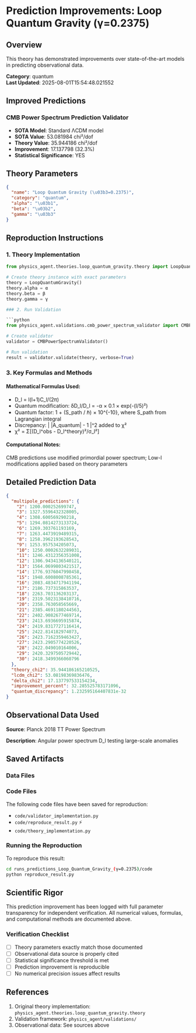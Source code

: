 # Prediction Improvements: Loop Quantum Gravity (γ=0.2375)

## Overview

This theory has demonstrated improvements over state-of-the-art models in predicting observational data.

**Category**: quantum  
**Last Updated**: 2025-08-01T15:54:48.021552

## Improved Predictions

### CMB Power Spectrum Prediction Validator

- **SOTA Model**: Standard ΛCDM model
- **SOTA Value**: 53.081984 chi²/dof
- **Theory Value**: 35.944186 chi²/dof
- **Improvement**: 17.137798 (32.3%)
- **Statistical Significance**: YES

## Theory Parameters

```json
{
  "name": "Loop Quantum Gravity (\u03b3=0.2375)",
  "category": "quantum",
  "alpha": "\u03b1",
  "beta": "\u03b2",
  "gamma": "\u03b3"
}
```

## Reproduction Instructions

### 1. Theory Implementation

```python
from physics_agent.theories.loop_quantum_gravity.theory import LoopQuantumGravity

# Create theory instance with exact parameters
theory = LoopQuantumGravity()
theory.alpha = α
theory.beta = β
theory.gamma = γ

### 2. Run Validation

```python
from physics_agent.validations.cmb_power_spectrum_validator import CMBPowerSpectrumValidator

# Create validator
validator = CMBPowerSpectrumValidator()

# Run validation
result = validator.validate(theory, verbose=True)
```

### 3. Key Formulas and Methods

#### Mathematical Formulas Used:

- D_l = l(l+1)C_l/(2π)
- Quantum modification: δD_l/D_l = -α × 0.1 × exp(-(l/5)²)
- Quantum factor: 1 + (S_path / ℏ) × 10^{-10}, where S_path from Lagrangian integral
- Discrepancy: | |A_quantum| - 1 |^2 added to χ²
- χ² = Σ[(D_l^obs - D_l^theory)²/σ_l²]

#### Computational Notes:

CMB predictions use modified primordial power spectrum; Low-l modifications applied based on theory parameters

## Detailed Prediction Data

```json
{
  "multipole_predictions": {
    "2": 1200.000252699747,
    "3": 1327.5596432328005,
    "4": 1308.600569290218,
    "5": 1294.0814273133724,
    "6": 1269.303761193169,
    "7": 1263.4473919489315,
    "8": 1258.3962193628543,
    "9": 1253.957534205073,
    "10": 1250.0002632289031,
    "11": 1246.4312356351008,
    "12": 1306.9434136540121,
    "13": 1564.0699803421517,
    "14": 1776.9376047998458,
    "15": 1948.6008008785361,
    "16": 2083.4834717941194,
    "17": 2186.737315863537,
    "18": 2263.703136203137,
    "19": 2319.5023138410716,
    "20": 2358.763058565669,
    "21": 2385.4691180244563,
    "22": 2402.9082677469714,
    "23": 2413.6936695915874,
    "24": 2419.8317727116414,
    "25": 2422.814182974073,
    "26": 2423.7162359463427,
    "27": 2423.2905774220526,
    "28": 2422.049010164006,
    "29": 2420.3297505729442,
    "30": 2418.3499366060796
  },
  "theory_chi2": 35.944186165210525,
  "lcdm_chi2": 53.08198369836476,
  "delta_chi2": 17.137797533154234,
  "improvement_percent": 32.285525783171096,
  "quantum_discrepancy": 1.232595164407831e-32
}
```

## Observational Data Used

**Source**: Planck 2018 TT Power Spectrum

**Description**: Angular power spectrum D_l testing large-scale anomalies


## Saved Artifacts

### Data Files


### Code Files

The following code files have been saved for reproduction:

- `code/validator_implementation.py`
- `code/reproduce_result.py` ⚡
- `code/theory_implementation.py`

### Running the Reproduction

To reproduce this result:

```bash
cd runs_predictions_Loop_Quantum_Gravity_(γ=0.2375)/code
python reproduce_result.py
```

## Scientific Rigor

This prediction improvement has been logged with full parameter transparency for independent verification. 
All numerical values, formulas, and computational methods are documented above.

### Verification Checklist

- [ ] Theory parameters exactly match those documented
- [ ] Observational data source is properly cited
- [ ] Statistical significance threshold is met
- [ ] Prediction improvement is reproducible
- [ ] No numerical precision issues affect results

## References

1. Original theory implementation: `physics_agent.theories.loop_quantum_gravity.theory`
2. Validation framework: `physics_agent/validations/`
3. Observational data: See sources above

